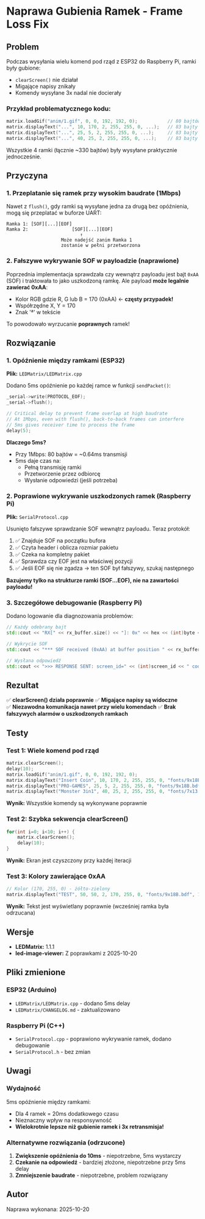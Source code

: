 # Naprawa Gubienia Ramek - Frame Loss Fix

## Problem

Podczas wysyłania wielu komend pod rząd z ESP32 do Raspberry Pi, ramki były gubione:
- `clearScreen()` nie działał
- Migające napisy znikały
- Komendy wysyłane 3x nadal nie docierały

### Przykład problematycznego kodu:
```cpp
matrix.loadGif("anim/1.gif", 0, 0, 192, 192, 0);           // 80 bajtów
matrix.displayText("...", 10, 170, 2, 255, 255, 0, ...);   // 83 bajty
matrix.displayText("...", 25, 5, 2, 255, 255, 0, ...);     // 83 bajty  
matrix.displayText("...", 40, 25, 2, 255, 255, 0, ...);    // 83 bajty
```

Wszystkie 4 ramki (łącznie ~330 bajtów) były wysyłane praktycznie jednocześnie.

## Przyczyna

### 1. Przeplatanie się ramek przy wysokim baudrate (1Mbps)
Nawet z `flush()`, gdy ramki są wysyłane jedna za drugą bez opóźnienia, mogą się przeplatać w buforze UART:
```
Ramka 1: [SOF][...][EOF]
Ramka 2:                [SOF][...][EOF]
                           ↑
                    Może nadejść zanim Ramka 1 
                    zostanie w pełni przetworzona
```

### 2. Fałszywe wykrywanie SOF w payloadzie (naprawione)
Poprzednia implementacja sprawdzała czy wewnątrz payloadu jest bajt `0xAA` (SOF) i traktowała to jako uszkodzoną ramkę. Ale payload **może legalnie zawierać 0xAA**:
- Kolor RGB gdzie R, G lub B = 170 (0xAA) ← **częsty przypadek!**
- Współrzędne X, Y = 170
- Znak 'ª' w tekście

To powodowało wyrzucanie **poprawnych** ramek!

## Rozwiązanie

### 1. Opóźnienie między ramkami (ESP32)
**Plik:** `LEDMatrix/LEDMatrix.cpp`

Dodano 5ms opóźnienie po każdej ramce w funkcji `sendPacket()`:

```cpp
_serial->write(PROTOCOL_EOF);
_serial->flush();

// Critical delay to prevent frame overlap at high baudrate
// At 1Mbps, even with flush(), back-to-back frames can interfere
// 5ms gives receiver time to process the frame
delay(5);
```

**Dlaczego 5ms?**
- Przy 1Mbps: 80 bajtów = ~0.64ms transmisji
- 5ms daje czas na:
  - Pełną transmisję ramki
  - Przetworzenie przez odbiorcę
  - Wysłanie odpowiedzi (jeśli potrzeba)

### 2. Poprawione wykrywanie uszkodzonych ramek (Raspberry Pi)
**Plik:** `SerialProtocol.cpp`

Usunięto fałszywe sprawdzanie SOF wewnątrz payloadu. Teraz protokół:

1. ✅ Znajduje SOF na początku bufora
2. ✅ Czyta header i oblicza rozmiar pakietu  
3. ✅ Czeka na kompletny pakiet
4. ✅ Sprawdza czy EOF jest na właściwej pozycji
5. ✅ Jeśli EOF się nie zgadza → ten SOF był fałszywy, szukaj następnego

**Bazujemy tylko na strukturze ramki (SOF...EOF), nie na zawartości payloadu!**

### 3. Szczegółowe debugowanie (Raspberry Pi)

Dodano logowanie dla diagnozowania problemów:
```cpp
// Każdy odebrany bajt
std::cout << "RX[" << rx_buffer.size() << "]: 0x" << hex << (int)byte << std::endl;

// Wykrycie SOF
std::cout << "*** SOF received (0xAA) at buffer position " << rx_buffer.size() << std::endl;

// Wysłana odpowiedź
std::cout << ">>> RESPONSE SENT: screen_id=" << (int)screen_id << " code=" << (int)code << std::endl;
```

## Rezultat

✅ **clearScreen() działa poprawnie**
✅ **Migające napisy są widoczne**  
✅ **Niezawodna komunikacja nawet przy wielu komendach**
✅ **Brak fałszywych alarmów o uszkodzonych ramkach**

## Testy

### Test 1: Wiele komend pod rząd
```cpp
matrix.clearScreen();
delay(10);
matrix.loadGif("anim/1.gif", 0, 0, 192, 192, 0);
matrix.displayText("Insert Coin", 10, 170, 2, 255, 255, 0, "fonts/9x18B.bdf", 1, 400);
matrix.displayText("PRO-GAMES", 25, 5, 2, 255, 255, 0, "fonts/9x18B.bdf", 2, 0);
matrix.displayText("Monster 3in1", 40, 25, 2, 255, 255, 0, "fonts/7x13.bdf", 3, 0);
```
**Wynik:** Wszystkie komendy są wykonywane poprawnie

### Test 2: Szybka sekwencja clearScreen()
```cpp
for(int i=0; i<10; i++) {
    matrix.clearScreen();
    delay(10);
}
```
**Wynik:** Ekran jest czyszczony przy każdej iteracji

### Test 3: Kolory zawierające 0xAA
```cpp
// Kolor (170, 255, 0) - żółto-zielony
matrix.displayText("TEST", 50, 50, 2, 170, 255, 0, "fonts/9x18B.bdf", 1);
```
**Wynik:** Tekst jest wyświetlany poprawnie (wcześniej ramka była odrzucana)

## Wersje

- **LEDMatrix:** 1.1.1
- **led-image-viewer:** Z poprawkami z 2025-10-20

## Pliki zmienione

### ESP32 (Arduino)
- `LEDMatrix/LEDMatrix.cpp` - dodano 5ms delay
- `LEDMatrix/CHANGELOG.md` - zaktualizowano

### Raspberry Pi (C++)
- `SerialProtocol.cpp` - poprawiono wykrywanie ramek, dodano debugowanie
- `SerialProtocol.h` - bez zmian

## Uwagi

### Wydajność
5ms opóźnienie między ramkami:
- Dla 4 ramek = 20ms dodatkowego czasu
- Nieznaczny wpływ na responsywność
- **Wielokrotnie lepsze niż gubienie ramek i 3x retransmisja!**

### Alternatywne rozwiązania (odrzucone)
1. **Zwiększenie opóźnienia do 10ms** - niepotrzebne, 5ms wystarczy
2. **Czekanie na odpowiedź** - bardziej złożone, niepotrzebne przy 5ms delay
3. **Zmniejszenie baudrate** - niepotrzebne, problem rozwiązany

## Autor
Naprawa wykonana: 2025-10-20

